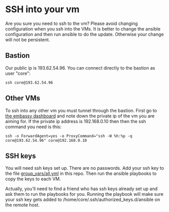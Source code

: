 SSH into your vm
================

Are you sure you need to ssh to the vm?
Please avoid changing configuration when you ssh into the VMs. It is better to change the ansible configuration and then run ansible to do the update.
Otherwise your change will not be persistent.

Bastion
-------

Our public ip is 193.62.54.96.  You can connect directly to the bastion as user "core":

    ssh core@193.62.54.96

Other VMs
---------

To ssh into any other vm you must tunnel through the bastion.
First go to [the embassy dashboard](https://extcloud03.ebi.ac.uk) and note
down the private ip of the vm you are aiming for. If the private ip address is 192.168.0.10 then
then the ssh command you need is this:

    ssh -o ForwardAgent=yes -o ProxyCommand="ssh -W %h:%p -q core@193.62.54.96" core@192.168.0.10

SSH keys
--------

You will need ssh keys set up. There are no passwords.
Add your ssh key to the file [group_vars/all.yml](../group_vars/all.yml) in this repo.
Then run the ansible playbooks to copy the keys to each VM.

Actually, you'll need to find a friend who has ssh keys already set up and ask them to run the playbooks for you. Running the playbook will make sure your ssh key gets added to /home/core/.ssh/authorized_keys.d/ansible on the remote host.
